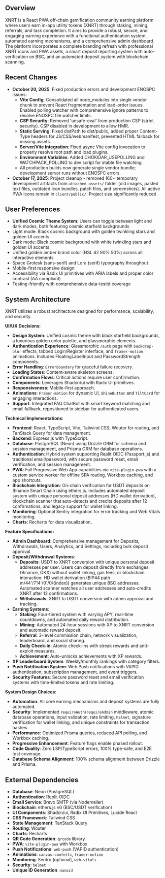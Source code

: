 ## Overview
XNRT is a React PWA off-chain gamification community earning platform where users earn in-app utility tokens (XNRT) through staking, mining, referrals, and task completion. It aims to provide a robust, secure, and engaging earning experience with a functional authentication system, automated earning mechanisms, and a comprehensive admin dashboard. The platform incorporates a complete branding refresh with professional XNRT icons and PWA assets, a smart deposit reporting system with auto-verification on BSC, and an automated deposit system with blockchain scanning.

## Recent Changes
- **October 20, 2025**: Fixed production errors and development ENOSPC issues:
  - **Vite Config**: Consolidated all node_modules into single vendor chunk to prevent React fragmentation and load-order issues. Enabled polling watcher with comprehensive ignore patterns to resolve ENOSPC file watcher limits.
  - **CSP Security**: Removed 'unsafe-eval' from production CSP (strict security). CSP disabled in development to allow HMR.
  - **Static Serving**: Fixed distPath to dist/public, added proper Content-Type headers for JS/CSS/webmanifest, prevented HTML fallback for missing assets.
  - **Server/Vite Integration**: Fixed async Vite config invocation to properly resolve root path and load plugins.
  - **Environment Variables**: Added CHOKIDAR_USEPOLLING and WATCHPACK_POLLING to dev script for stable file watching.
  - All production builds now generate single vendor bundle; development server runs without ENOSPC errors.
- **October 17, 2025**: Project cleanup - removed 160+ temporary development artifacts from `attached_assets/` folder (old images, pasted text files, outdated icon bundles, patch files, and screenshots). All active PWA icons remain in `client/public/`. Project size significantly reduced.

## User Preferences
- **Unified Cosmic Theme System**: Users can toggle between light and dark modes, both featuring cosmic starfield backgrounds
- Light mode: Black cosmic background with golden twinkling stars and golden UI accents
- Dark mode: Black cosmic background with white twinkling stars and golden UI accents
- Unified golden amber brand color (HSL 42 90% 50%) across all interactive elements
- Space Grotesk (sans-serif) and Lora (serif) typography throughout
- Mobile-first responsive design
- Accessibility via Radix UI primitives with ARIA labels and proper color contrast (AA compliant)
- Testing-friendly with comprehensive data-testid coverage

## System Architecture
XNRT utilizes a robust architecture designed for performance, scalability, and security.

**UI/UX Decisions:**
- **Design System**: Unified cosmic theme with black starfield backgrounds, a luxurious golden color palette, and glassmorphic elements.
- **Authentication Experience**: Glassmorphic `/auth` page with `backdrop-blur` effects, tabbed Login/Register interface, and `framer-motion` animations. Includes FloatingLabelInput and PasswordStrength components.
- **Error Handling**: `ErrorBoundary` for graceful failure recovery.
- **Loading States**: Content-aware skeleton screens.
- **Confirmation Flows**: Critical actions require user confirmation.
- **Components**: Leverages Shadcn/ui with Radix UI primitives.
- **Responsiveness**: Mobile-first approach.
- **Animations**: `Framer-motion` for dynamic UI, `ShineButton` and `TiltCard` for engaging interactions.
- **Support**: Integrated FAQ ChatBot with smart keyword matching and email fallback, repositioned to sidebar for authenticated users.

**Technical Implementations:**
- **Frontend**: React, TypeScript, Vite, Tailwind CSS, Wouter for routing, and TanStack Query for data management.
- **Backend**: Express.js with TypeScript.
- **Database**: PostgreSQL (Neon) using Drizzle ORM for schema and session management, and Prisma ORM for database operations.
- **Authentication**: Hybrid system supporting Replit OIDC (Passport.js) and traditional email/password, with secure password reset, email verification, and session management.
- **PWA**: Full Progressive Web App capabilities via `vite-plugin-pwa` with a custom service worker for offline SPA routing, Workbox caching, and app shortcuts.
- **Blockchain Integration**: On-chain verification for USDT deposits on Binance Smart Chain using ethers.js. Includes automated deposit system with unique personal deposit addresses (HD wallet derivation), blockchain scanner that auto-detects and credits deposits after 12 confirmations, and legacy support for wallet linking.
- **Monitoring**: Optional Sentry integration for error tracking and Web Vitals monitoring.
- **Charts**: Recharts for data visualization.

**Feature Specifications:**
- **Admin Dashboard**: Comprehensive management for Deposits, Withdrawals, Users, Analytics, and Settings, including bulk deposit approval.
- **Deposit/Withdrawal Systems**: 
    - **Deposits**: USDT to XNRT conversion with unique personal deposit addresses per user. Users can deposit directly from exchanges (Binance, OKX) without wallet linking, gas fees, or blockchain interaction. HD wallet derivation (BIP44 path m/44'/714'/0'/0/{index}) generates unique BSC addresses. Automated scanner watches all user addresses and auto-credits XNRT after 12 confirmations.
    - **Withdrawals**: XNRT to USDT conversion with admin approval and tracking.
- **Earning Systems**:
    - **Staking**: Four-tiered system with varying APY, real-time countdowns, and automated daily reward distribution.
    - **Mining**: Automated 24-hour sessions with XP to XNRT conversion and automatic reward deposit.
    - **Referral**: 3-level commission chain, network visualization, leaderboard, and social sharing.
    - **Daily Check-in**: Atomic check-ins with streak rewards and anti-exploit measures.
    - **Achievement**: Auto-unlocks achievements with XP rewards.
- **XP Leaderboard System**: Weekly/monthly rankings with category filters.
- **Push Notification System**: Web Push notifications with VAPID authentication, subscription management, and event triggers.
- **Security Features**: Secure password reset and email verification systems with time-limited tokens and rate limiting.

**System Design Choices:**
- **Automation**: All core earning mechanisms and deposit systems are fully automated.
- **Security**: Implemented `requireAuth`/`requireAdmin` middleware, atomic database operations, input validation, rate limiting, `helmet`, signature verification for wallet linking, and unique constraints for transaction hashes.
- **Performance**: Optimized Prisma queries, reduced API polling, and Workbox caching.
- **Progressive Enhancement**: Feature flags enable phased rollout.
- **Code Quality**: Zero LSP/TypeScript errors, 100% type-safe, and E2E test coverage.
- **Database Schema Alignment**: 100% schema alignment between Drizzle and Prisma.

## External Dependencies
- **Database**: Neon (PostgreSQL)
- **Authentication**: Replit OIDC
- **Email Service**: Brevo SMTP (via Nodemailer)
- **Blockchain**: ethers.js v6 (BSC/USDT verification)
- **UI Components**: Shadcn/ui, Radix UI Primitives, Lucide React
- **CSS Framework**: Tailwind CSS
- **State Management**: TanStack Query
- **Routing**: Wouter
- **Charts**: Recharts
- **QR Code Generation**: `qrcode` library
- **PWA**: `vite-plugin-pwa` with Workbox
- **Push Notifications**: `web-push` (VAPID authentication)
- **Animations**: `canvas-confetti`, `framer-motion`
- **Monitoring**: Sentry (optional), `web-vitals`
- **Security**: `helmet`
- **Unique ID Generation**: `nanoid`